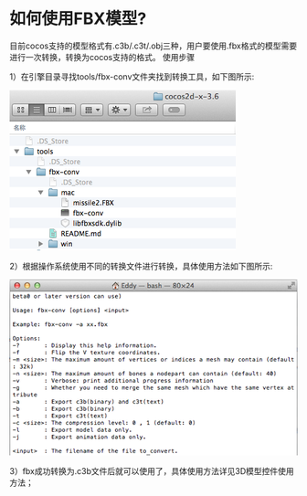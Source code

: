 # **如何使用FBX模型?** #

  目前cocos支持的模型格式有.c3b/.c3t/.obj三种，用户要使用.fbx格式的模型需要进行一次转换，转换为cocos支持的格式。
  使用步骤

  1）在引擎目录寻找tools/fbx-conv文件夹找到转换工具，如下图所示:
        
   ![image](res/image001.png) 

  2）根据操作系统使用不同的转换文件进行转换，具体使用方法如下图所示:

   ![image](res/image002.png) 


  3）fbx成功转换为.c3b文件后就可以使用了，具体使用方法详见3D模型控件使用方法；